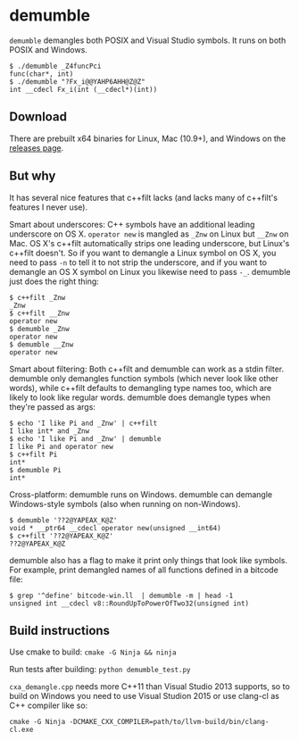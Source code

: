 # demumble

`demumble` demangles both POSIX and Visual Studio symbols. It runs on both
POSIX and Windows.

    $ ./demumble _Z4funcPci
    func(char*, int)
    $ ./demumble "?Fx_i@@YAHP6AHH@Z@Z"
    int __cdecl Fx_i(int (__cdecl*)(int))
    
## Download

There are prebuilt x64 binaries for Linux, Mac (10.9+), and Windows on the
[releases page](https://github.com/nico/demumble/releases).

## But why

It has several nice features that c++filt lacks (and lacks many of c++filt's
features I never use).

Smart about underscores: C++ symbols have an additional leading underscore on
OS X. `operator new` is mangled as `_Znw` on Linux but `__Znw` on Mac. OS X's
c++filt automatically strips one leading underscore, but Linux's c++filt
doesn't. So if you want to demangle a Linux symbol on OS X, you need to pass
`-n` to tell it to not strip the underscore, and if you want to demangle an OS
X symbol on Linux you likewise need to pass `-_`. demumble just does the right
thing:

    $ c++filt _Znw
    _Znw
    $ c++filt __Znw
    operator new
    $ demumble _Znw
    operator new
    $ demumble __Znw
    operator new

Smart about filtering: Both c++filt and demumble can work as a stdin filter.
demumble only demangles function symbols (which never look like other words),
while c++filt defaults to demangling type names too, which are likely to look
like regular words. demumble does demangle types when they're passed as args:

    $ echo 'I like Pi and _Znw' | c++filt
    I like int* and _Znw
    $ echo 'I like Pi and _Znw' | demumble
    I like Pi and operator new
    $ c++filt Pi
    int*
    $ demumble Pi
    int*

Cross-platform: demumble runs on Windows. demumble can demangle Windows-style
symbols (also when running on non-Windows).

    $ demumble '??2@YAPEAX_K@Z'
    void * __ptr64 __cdecl operator new(unsigned __int64)
    $ c++filt '??2@YAPEAX_K@Z'
    ??2@YAPEAX_K@Z

demumble also has a flag to make it print only things that look like symbols.
For example, print demangled names of all functions defined in a bitcode file:

    $ grep '^define' bitcode-win.ll  | demumble -m | head -1
    unsigned int __cdecl v8::RoundUpToPowerOfTwo32(unsigned int)

## Build instructions

Use cmake to build: `cmake -G Ninja && ninja`

Run tests after building: `python demumble_test.py`

`cxa_demangle.cpp` needs more C++11 than Visual Studio 2013 supports, so
to build on Windows you need to use Visual Studion 2015 or use clang-cl
as C++ compiler like so:

    cmake -G Ninja -DCMAKE_CXX_COMPILER=path/to/llvm-build/bin/clang-cl.exe
